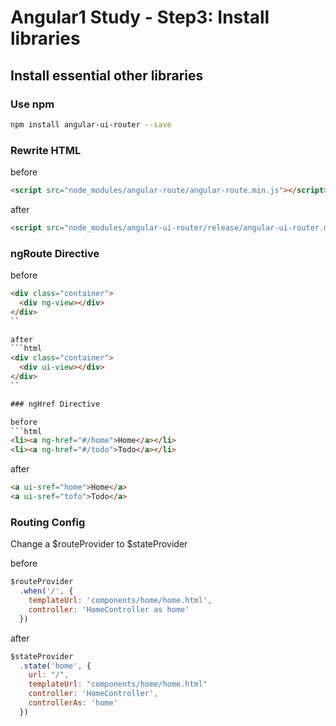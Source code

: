 # Angular1 Study - Step3: Install libraries

## Install essential other libraries

### Use npm

```bash
npm install angular-ui-router --save 
```

### Rewrite HTML

before
```html
<script src="node_modules/angular-route/angular-route.min.js"></script>
```

after
```html
<script src="node_modules/angular-ui-router/release/angular-ui-router.min.js"></script>
```
### ngRoute Directive

before
```html
<div class="container">
  <div ng-view></div>
</div>
``

after
```html
<div class="container">
  <div ui-view></div>
</div>
``

### ngHref Directive

before
```html
<li><a ng-href="#/home">Home</a></li>
<li><a ng-href="#/todo">Todo</a></li>
```

after
```html
<a ui-sref="home">Home</a>
<a ui-sref="tofo">Todo</a>
```

### Routing Config

Change a $routeProvider to $stateProvider

before
```javascript
$routeProvider
  .when('/', {
    templateUrl: 'components/home/home.html',
    controller: 'HomeController as home'
  })
```

after
```javascript
$stateProvider
  .state('home', {
    url: "/",
    templateUrl: "components/home/home.html"
    controller: 'HomeController',
    controllerAs: 'home'
  })
```